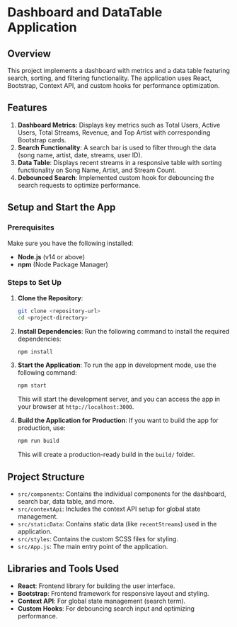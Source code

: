 # Dashboard and DataTable Application

## Overview

This project implements a dashboard with metrics and a data table featuring search, sorting, and filtering functionality. The application uses React, Bootstrap, Context API, and custom hooks for performance optimization.

## Features

1. **Dashboard Metrics**: Displays key metrics such as Total Users, Active Users, Total Streams, Revenue, and Top Artist with corresponding Bootstrap cards.
2. **Search Functionality**: A search bar is used to filter through the data (song name, artist, date, streams, user ID).
3. **Data Table**: Displays recent streams in a responsive table with sorting functionality on Song Name, Artist, and Stream Count.
4. **Debounced Search**: Implemented custom hook for debouncing the search requests to optimize performance.

## Setup and Start the App

### Prerequisites

Make sure you have the following installed:

- **Node.js** (v14 or above)
- **npm** (Node Package Manager)

### Steps to Set Up

1. **Clone the Repository**:

   ```bash
   git clone <repository-url>
   cd <project-directory>
   ```

2. **Install Dependencies**:
   Run the following command to install the required dependencies:

   ```bash
   npm install
   ```

3. **Start the Application**:
   To run the app in development mode, use the following command:

   ```bash
   npm start
   ```

   This will start the development server, and you can access the app in your browser at `http://localhost:3000`.

4. **Build the Application for Production**:
   If you want to build the app for production, use:

   ```bash
   npm run build
   ```

   This will create a production-ready build in the `build/` folder.

## Project Structure

- `src/components`: Contains the individual components for the dashboard, search bar, data table, and more.
- `src/contextApi`: Includes the context API setup for global state management.
- `src/staticData`: Contains static data (like `recentStreams`) used in the application.
- `src/styles`: Contains the custom SCSS files for styling.
- `src/App.js`: The main entry point of the application.

## Libraries and Tools Used

- **React**: Frontend library for building the user interface.
- **Bootstrap**: Frontend framework for responsive layout and styling.
- **Context API**: For global state management (search term).
- **Custom Hooks**: For debouncing search input and optimizing performance.

